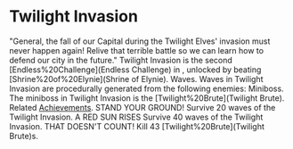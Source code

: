 # Twilight Invasion

"General, the fall of our Capital during the Twilight Elves' invasion must never happen again! Relive that terrible battle so we can learn how to defend our city in the future."
Twilight Invasion is the second [Endless%20Challenge](Endless Challenge) in , unlocked by beating [Shrine%20of%20Elynie](Shrine of Elynie).
Waves.
Waves in Twilight Invasion are procedurally generated from the following enemies:
Miniboss.
The miniboss in Twilight Invasion is the [Twilight%20Brute](Twilight Brute).
Related [Achievements](Achievements).
STAND YOUR GROUND! Survive 20 waves of the Twilight Invasion.
A RED SUN RISES Survive 40 waves of the Twilight Invasion.
THAT DOESN'T COUNT! Kill 43 [Twilight%20Brute](Twilight Brute)s.